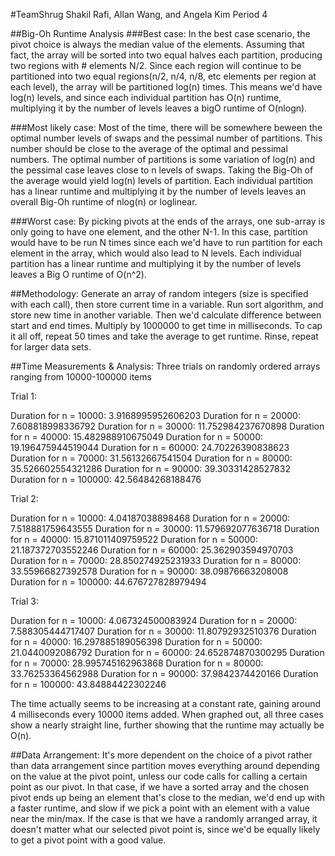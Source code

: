 #TeamShrug
Shakil Rafi, Allan Wang, and Angela Kim
Period 4

##Big-Oh Runtime Analysis
###Best case:
In the best case scenario, the pivot choice is always the median value of the elements. Assuming that fact, the array will be sorted into two equal halves each partition, producing two regions with # elements N/2. Since each region will continue to be partitioned into two equal regions(n/2, n/4, n/8, etc elements per region at each level), the array will be partitioned log(n) times. This means we'd have log(n) levels, and since each individual partition has O(n) runtime, multiplying it by the number of levels leaves a bigO runtime of O(nlogn).


###Most likely case:
Most of the time, there will be somewhere beween the optimal number levels of swaps and the pessimal number of partitions. This number should be close to the average of the optimal and pessimal numbers. The optimal number of partitions is some variation of log(n) and the pessimal case leaves close to n levels of swaps. Taking the Big-Oh of the average would yield log(n) levels of partition. Each individual partition has a linear runtime and multiplying it by the number of levels leaves an overall Big-Oh runtime of nlog(n) or loglinear.

###Worst case:
By picking pivots at the ends of the arrays, one sub-array is only going to have one element, and the other N-1. In this case, partition would have to be run N times since each we'd have to run partition for each element in the array, which would also lead to N levels. Each individual partition has a linear runtime and multiplying it by the number of levels leaves a Big O runtime of O(n^2).

##Methodology:
Generate an array of random integers (size is specified with each call), then store current time in a variable. Run sort algorithm, and store new time in another variable. Then we'd calculate difference between start and end times. Multiply by 1000000 to get time in milliseconds. To cap it all off, repeat 50 times and take the average to get runtime. Rinse, repeat for larger data sets. 

##Time Measurements & Analysis:
Three trials on randomly ordered arrays ranging from 10000-100000 items

Trial 1:

Duration for n = 10000: 3.9168995952606203
Duration for n = 20000: 7.608818998336792
Duration for n = 30000: 11.752984237670898
Duration for n = 40000: 15.482988910675049
Duration for n = 50000: 19.196475944519044
Duration for n = 60000: 24.70226390838623
Duration for n = 70000: 31.56132667541504
Duration for n = 80000: 35.526602554321286
Duration for n = 90000: 39.30331428527832
Duration for n = 100000: 42.56484268188476

Trial 2:

Duration for n = 10000: 4.04187038898468
Duration for n = 20000: 7.518881759643555
Duration for n = 30000: 11.579692077636718
Duration for n = 40000: 15.871011409759522
Duration for n = 50000: 21.187372703552246
Duration for n = 60000: 25.362903594970703
Duration for n = 70000: 28.850274925231933
Duration for n = 80000: 33.55966827392578
Duration for n = 90000: 38.09876663208008
Duration for n = 100000: 44.676727828979494

Trial 3:

Duration for n = 10000: 4.067324500083924
Duration for n = 20000: 7.588305444717407
Duration for n = 30000: 11.80792932510376
Duration for n = 40000: 16.297885189056398
Duration for n = 50000: 21.0440092086792
Duration for n = 60000: 24.652874870300295
Duration for n = 70000: 28.995745162963868
Duration for n = 80000: 33.76253364562988
Duration for n = 90000: 37.9842374420166
Duration for n = 100000: 43.84884422302246

The time actually seems to be increasing at a constant rate, gaining around 4 milliseconds every 10000 items added. When graphed out, all three cases show a nearly straight line, further showing that the runtime may actually be O(n).


##Data Arrangement:
It's more dependent on the choice of a pivot rather than data arrangement since partition moves everything around depending on the value at the pivot point, unless our code calls for calling a certain point as our pivot. In that case, if we have a sorted array and the chosen pivot ends up being an element that's close to the median, we'd end up with a faster runtime, and slow if we pick a point with an element with a value near the min/max. If the case is that we have a randomly arranged array, it doesn't matter what our selected pivot point is, since we'd be equally likely to get a pivot point with a good value. 


